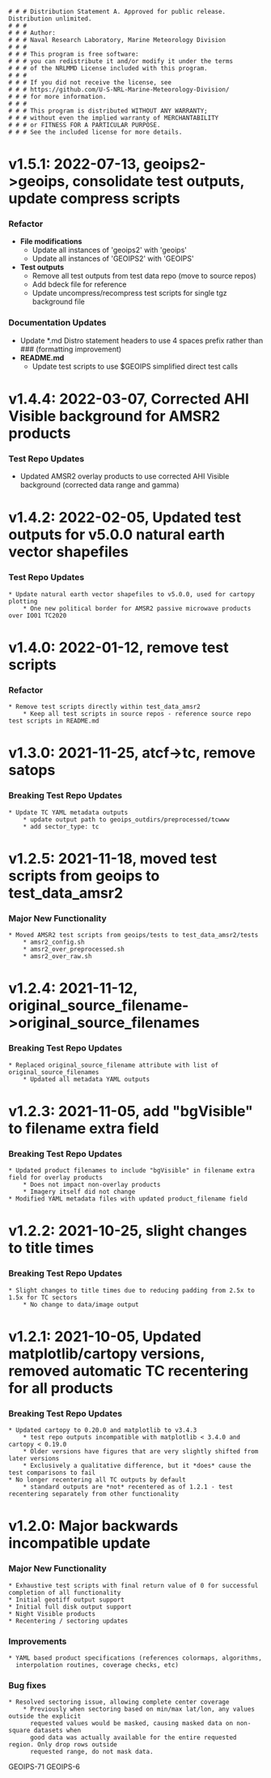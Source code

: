     # # # Distribution Statement A. Approved for public release. Distribution unlimited.
    # # # 
    # # # Author:
    # # # Naval Research Laboratory, Marine Meteorology Division
    # # # 
    # # # This program is free software:
    # # # you can redistribute it and/or modify it under the terms
    # # # of the NRLMMD License included with this program.
    # # # 
    # # # If you did not receive the license, see
    # # # https://github.com/U-S-NRL-Marine-Meteorology-Division/
    # # # for more information.
    # # # 
    # # # This program is distributed WITHOUT ANY WARRANTY;
    # # # without even the implied warranty of MERCHANTABILITY
    # # # or FITNESS FOR A PARTICULAR PURPOSE.
    # # # See the included license for more details.


# v1.5.1: 2022-07-13, geoips2->geoips, consolidate test outputs, update compress scripts

### Refactor
* **File modifications**
    * Update all instances of 'geoips2' with 'geoips'
    * Update all instances of 'GEOIPS2' with 'GEOIPS'
* **Test outputs**
    * Remove all test outputs from test data repo (move to source repos)
    * Add bdeck file for reference
    * Update uncompress/recompress test scripts for single tgz background file

### Documentation Updates
* Update \*.md Distro statement headers to use 4 spaces prefix rather than ### (formatting improvement)
* **README.md**
    * Update test scripts to use $GEOIPS simplified direct test calls


# v1.4.4: 2022-03-07, Corrected AHI Visible background for AMSR2 products

### Test Repo Updates
* Updated AMSR2 overlay products to use corrected AHI Visible background (corrected data range and gamma)


# v1.4.2: 2022-02-05, Updated test outputs for v5.0.0 natural earth vector shapefiles

### Test Repo Updates
    * Update natural earth vector shapefiles to v5.0.0, used for cartopy plotting
        * One new political border for AMSR2 passive microwave products over IO01 TC2020


# v1.4.0: 2022-01-12, remove test scripts

### Refactor
    * Remove test scripts directly within test_data_amsr2
        * Keep all test scripts in source repos - reference source repo test scripts in README.md


# v1.3.0: 2021-11-25, atcf->tc, remove satops

### Breaking Test Repo Updates
    * Update TC YAML metadata outputs
        * update output path to geoips_outdirs/preprocessed/tcwww
        * add sector_type: tc


# v1.2.5: 2021-11-18, moved test scripts from geoips to test_data_amsr2

###  Major New Functionality
    * Moved AMSR2 test scripts from geoips/tests to test_data_amsr2/tests
        * amsr2_config.sh
        * amsr2_over_preprocessed.sh
        * amsr2_over_raw.sh


# v1.2.4: 2021-11-12, original_source_filename->original_source_filenames

### Breaking Test Repo Updates
    * Replaced original_source_filename attribute with list of original_source_filenames
        * Updated all metadata YAML outputs


# v1.2.3: 2021-11-05, add "bgVisible" to filename extra field

### Breaking Test Repo Updates
    * Updated product filenames to include "bgVisible" in filename extra field for overlay products
        * Does not impact non-overlay products
        * Imagery itself did not change
    * Modified YAML metadata files with updated product_filename field


# v1.2.2: 2021-10-25, slight changes to title times

### Breaking Test Repo Updates
    * Slight changes to title times due to reducing padding from 2.5x to 1.5x for TC sectors
        * No change to data/image output


# v1.2.1: 2021-10-05, Updated matplotlib/cartopy versions, removed automatic TC recentering for all products

### Breaking Test Repo Updates
    * Updated cartopy to 0.20.0 and matplotlib to v3.4.3
        * test repo outputs incompatible with matplotlib < 3.4.0 and cartopy < 0.19.0
        * Older versions have figures that are very slightly shifted from later versions
        * Exclusively a qualitative difference, but it *does* cause the test comparisons to fail
    * No longer recentering all TC outputs by default
        * standard outputs are *not* recentered as of 1.2.1 - test recentering separately from other functionality


# v1.2.0: Major backwards incompatible update

###  Major New Functionality
    * Exhaustive test scripts with final return value of 0 for successful completion of all functionality
    * Initial geotiff output support
    * Initial full disk output support
    * Night Visible products
    * Recentering / sectoring updates
 
###  Improvements
    * YAML based product specifications (references colormaps, algorithms,
      interpolation routines, coverage checks, etc)
 
###  Bug fixes
    * Resolved sectoring issue, allowing complete center coverage
        * Previously when sectoring based on min/max lat/lon, any values outside the explicit
          requested values would be masked, causing masked data on non-square datasets when 
          good data was actually available for the entire requested region. Only drop rows outside
          requested range, do not mask data.

GEOIPS-71 GEOIPS-6
